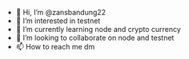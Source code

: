 - 👋 Hi, I’m @zansbandung22
- 👀 I’m interested in testnet
- 🌱 I’m currently learning node and crypto currency
- 💞️ I’m looking to collaborate on node and testnet
- 📫 How to reach me dm 

<!---
zansbandung22/zansbandung22 is a ✨ special ✨ repository because its `README.md` (this file) appears on your GitHub profile.
You can click the Preview link to take a look at your changes.
--->
